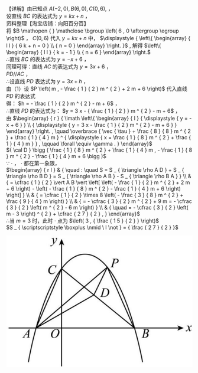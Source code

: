 【详解】由已知点 $A \left( - 2 , 0 \right) , B \left( 6 , 0 \right) , C \left( 0 , 6 \right) ,$ ，  
设直线 $B C$ 的表达式为 $y = k x + n$ ，  
资料整理【淘宝店铺：向阳百分百】  
将 $B \mathopen { } \mathclose \bgroup \left( 6 , 0 \aftergroup \egroup \right)$ ， $C \left( 0 , 6 \right)$ 代入 $y = k x + n$ 中， $\displaystyle { \left\{ \begin{array} { l l } { 6 k + n = 0 } \\ { n = 0 } \end{array} \right. }$ , 解得 $\left\{ \begin{array} { l l } { k = - 1 } \\ { n = 6 } \end{array} \right.$   
∴直线 $B C$ 的表达式为 $y = - x + 6$ ，  
同理可得：直线 $A C$ 的表达式为 $y = 3 x + 6$ ，  
$P D / / A C$ ，  
∴设直线 $P D$ 表达式为 $y = 3 x + h$ ，  
由（1）设 $P \left( m , - \frac { 1 } { 2 } m ^ { 2 } + 2 m + 6 \right)$ 代入直线 $P D$ 的表达式  
得： $h = - \frac { 1 } { 2 } m ^ { 2 } - m + 6$ ，  
∴直线 $P D$ 的表达式为： $y = 3 x - { \frac { 1 } { 2 } } m ^ { 2 } - m + 6$ ，  
由 $\begin{array} { r } { \imath \left\{ \begin{array} { l } { \displaystyle { y = - x + 6 } } \\ { \displaystyle { y = 3 x - \frac { 1 } { 2 } m ^ { 2 } - m + 6 } } \end{array} \right. , \quad \overbrace { \vec { \tau } + \frac { 8 } { 8 } m ^ { 2 } + \frac { 1 } { 4 } m } ^ { \displaystyle { x = \frac { 1 } { 8 } m ^ { 2 } + \frac { 1 } { 4 } m } } , \qquad \forall \equiv \gamma . } \end{array}$   
${ \cal D } \bigg ( \frac { 1 } { 8 } m ^ { 2 } + \frac { 1 } { 4 } m , - \frac { 1 } { 8 } m ^ { 2 } - \frac { 1 } { 4 } m + 6 \bigg )$   
∵ $\cdot$ ， $\cdot$ 都在第一象限，  
$\begin{array} { r l } & { \quad : \quad S = S _ { \triangle \rho A D } + S _ { \triangle \rho B D } = S _ { \triangle \rho A B } - S _ { \triangle \rho B A } } \\ & { = \cfrac { 1 } { 2 } \vert A B \vert \left[ \left( - \frac { 1 } { 2 } m ^ { 2 } + 2 m + 6 \right) - \left( - \frac { 1 } { 8 } m ^ { 2 } - \frac { 1 } { 4 } m + 6 \right) \right] } \\ & { = \cfrac { 1 } { 2 } \times 8 \left( - \frac { 3 } { 8 } m ^ { 2 } + \frac { 9 } { 4 } m \right) } \\ & { = - \cfrac { 3 } { 2 } m ^ { 2 } + 9 m = - \cfrac { 3 } { 2 } \left( m ^ { 2 } - 6 m \right) } \\ & { \quad = - \cfrac { 3 } { 2 } \left( m - 3 \right) ^ { 2 } + \cfrac { 2 7 } { 2 } , } \end{array}$   
∴当 $m = 3$ 时，此时 $\cdot$ 点为 $\left( 3 , { \frac { 1 5 } { 2 } } \right)$   
$S _ { \scriptscriptstyle \boxplus \nmid \ l \not } = { \frac { 2 7 } { 2 } }$

![](<../../qs_image_DB/专题2-7_二次函数中的最值问题（解析版）/6f9e3ffc08a83731a28f2385b7a0845b138f97f6459907cf1176024e3abf2de2.jpg>)
